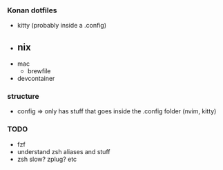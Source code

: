### Konan dotfiles
- kitty (probably inside a .config)
- nix
    - 
- mac
    - brewfile
- devcontainer

### structure
- config => only has stuff that goes inside the .config folder (nvim, kitty)



### TODO
- fzf
- understand zsh aliases and stuff
- zsh slow? zplug? etc


